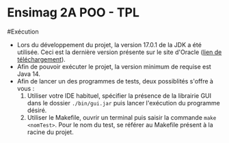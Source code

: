 Ensimag 2A POO - TPL
============================

#Exécution

- Lors du développement du projet, la version 17.0.1 de la JDK a été utilisée. Ceci est la dernière version présente 
sur le site d'Oracle ([lien de téléchargement](https://www.oracle.com/java/technologies/downloads/)).
- Afin de pouvoir exécuter le projet, la version minimum de requise est Java 14.
- Afin de lancer un des programmes de tests, deux possiblités s'offre à vous :
  1. Utiliser votre IDE habituel, spécifier la présence de la librairie GUI dans le dossier `./bin/gui.jar` puis lancer 
  l'exécution du programme désiré.
  2. Utiliser le Makefile, ouvrir un terminal puis saisir la commande `make <nomTest>`. Pour le nom du test, se référer
  au Makefile présent à la racine du projet.